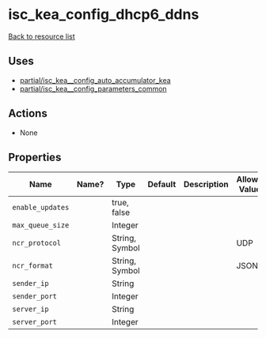 # isc_kea_config_dhcp6_ddns

[Back to resource list](../README.md#resources)

## Uses

- [partial/isc_kea__config_auto_accumulator_kea](partial/isc_kea__config_auto_accumulator_kea.md)
- [partial/isc_kea__config_parameters_common](partial/isc_kea__config_parameters_common.md)

## Actions

- None

## Properties

| Name             | Name? | Type           | Default | Description | Allowed Values |
| ---------------- | ----- | -------------- | ------- | ----------- | -------------- |
| `enable_updates` |       | true, false    |         |             |                |
| `max_queue_size` |       | Integer        |         |             |                |
| `ncr_protocol`   |       | String, Symbol |         |             | UDP            |
| `ncr_format`     |       | String, Symbol |         |             | JSON           |
| `sender_ip`      |       | String         |         |             |                |
| `sender_port`    |       | Integer        |         |             |                |
| `server_ip`      |       | String         |         |             |                |
| `server_port`    |       | Integer        |         |             |                |

